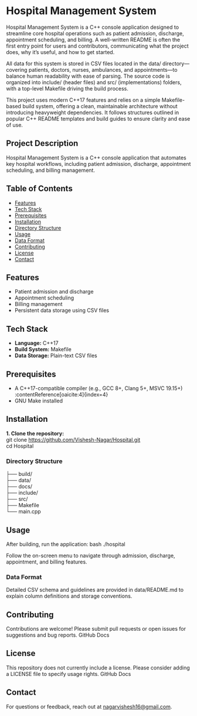 # Hospital Management System
Hospital Management System is a C++ console application designed to streamline core hospital operations such as patient admission, discharge, appointment scheduling, and billing. A well-written README is often the first entry point for users and contributors, communicating what the project does, why it’s useful, and how to get started.

All data for this system is stored in CSV files located in the data/ directory—covering patients, doctors, nurses, ambulances, and appointments—to balance human readability with ease of parsing. The source code is organized into include/ (header files) and src/ (implementations) folders, with a top-level Makefile driving the build process.

This project uses modern C++17 features and relies on a simple Makefile-based build system, offering a clean, maintainable architecture without introducing heavyweight dependencies. It follows structures outlined in popular C++ README templates and build guides to ensure clarity and ease of use.

## Project Description
Hospital Management System is a C++ console application that automates key hospital workflows, including patient admission, discharge, appointment scheduling, and billing management.

## Table of Contents
- [Features](#features)
- [Tech Stack](#tech-stack)
- [Prerequisites](#prerequisites)
- [Installation](#installation)
- [Directory Structure](#directory-structure)
- [Usage](#usage)
- [Data Format](#data-format)
- [Contributing](#contributing)
- [License](#license)
- [Contact](#contact)

## Features
- Patient admission and discharge  
- Appointment scheduling  
- Billing management  
- Persistent data storage using CSV files  

## Tech Stack
- **Language:** C++17  
- **Build System:** Makefile  
- **Data Storage:** Plain-text CSV files  

## Prerequisites
- A C++17-compatible compiler (e.g., GCC 8+, Clang 5+, MSVC 19.15+) :contentReference[oaicite:4]{index=4}  
- GNU Make installed  

## Installation
**1. Clone the repository:**  
   git clone https://github.com/Vishesh-Nagar/Hospital.git  
   cd Hospital

### Directory Structure
├── build/  
├── data/  
├── docs/  
├── include/  
├── src/  
├── Makefile  
└── main.cpp  

## Usage
After building, run the application:
bash ./hospital

Follow the on-screen menu to navigate through admission, discharge, appointment, and billing features.

### Data Format
Detailed CSV schema and guidelines are provided in data/README.md to explain column definitions and storage conventions.

## Contributing
Contributions are welcome! Please submit pull requests or open issues for suggestions and bug reports. 
GitHub Docs

## License
This repository does not currently include a license. Please consider adding a LICENSE file to specify usage rights. 
GitHub Docs

## Contact
For questions or feedback, reach out at nagarvishesh16@gmail.com.
